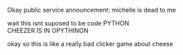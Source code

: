 Okay public service announcement:
michelle is dead to me



wait this isnt suposed to be code
PYTHON\
CHEEZER IS IN OPYTHINON

okay so this is like a really bad clicker game about cheese
